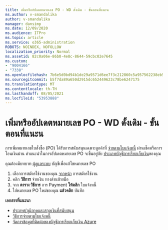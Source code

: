 ```yaml
---
title: เพิ่มหรืออัปเดตหมายเลข PO - WD ดั้งเดิม - ขั้นตอนที่แนะน
ms.author: v-smandalika
author: v-smandalika
manager: dansimp
ms.date: 12/09/2020
ms.audience: ITPro
ms.topic: article
ms.service: o365-administration
ROBOTS: NOINDEX, NOFOLLOW
localization_priority: Normal
ms.assetid: 82c0a06e-86b0-4e8c-8644-59cbc02e7645
ms.custom:
- "9004166"
- "7338"
ms.openlocfilehash: 7b6e5d0bd94b1de29a9571d6ee7f3c212860c5a957562238eb5f5214ec676e87
ms.sourcegitcommit: b5f7da89a650d2915dc652449623c78be6247175
ms.translationtype: MT
ms.contentlocale: th-TH
ms.lasthandoff: 08/05/2021
ms.locfileid: "53953888"
---
```

# <a name="add-or-update-po-number---legacy-wd---recommended-steps"></a>เพิ่มหรืออัปเดตหมายเลข PO - WD ดั้งเดิม - ขั้นตอนที่แนะน

การเพิ่มหมายเลขใบสั่งซื้อ (PO) ได้รับการสนับสนุนเฉพาะลูกค้าที่ [จ่ายตามใบแจ้งหนี้](https://docs.microsoft.com/azure/cost-management-billing/manage/pay-by-invoice) ผ่านเช็คหรือการโอนเงินผ่าน คําแนะนําในการอัปเดตหมายเลข PO จะขึ้นอยู่กับ [ประเภทบัญชีการเรียกเก็บเงิน](https://docs.microsoft.com/azure/cost-management-billing/manage/view-all-accounts)ของคุณ

คุณต้องมีบทบาท [ผู้ดูแลระบบ](https://docs.microsoft.com/azure/role-based-access-control/rbac-and-directory-admin-roles) บัญชีเพื่อแก้ไขหมายเลข PO

1. เลือกการสมัครใช้งานของคุณ [จากหน้า](https://ms.portal.azure.com/#blade/Microsoft_Azure_Billing/SubscriptionsBlade) การสมัครใช้งาน
2. คลิก **วิธีการ** จ่ายเงิน ทางด้านซ้ายมือ
3. จาก **ตาราง วิธีการ** การ Payment **ให้คลิก** ใบแจ้งหนี้ 
4. ใส่หมายเลข PO ใหม่ของคุณ **แล้วคลิก** บันทึก

**เอกสารที่แนะนา**

- [ประเทศ/ภูมิภาคและสกุลเงินที่สนับสนุน](https://azure.microsoft.com/en-us/pricing/faq/) 
- [วิธีการจ่ายตามใบแจ้งหนี้](https://docs.microsoft.com/azure/cost-management-billing/manage/pay-by-invoice) 
- [จัดการข้อมูลที่ติดต่อของบัญชีการเรียกเก็บเงิน Azure](https://docs.microsoft.com/azure/cost-management-billing/manage/change-azure-account-profile)


